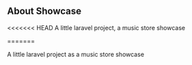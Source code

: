 
## About Showcase

<<<<<<< HEAD
A little laravel project, a music store showcase

=======

A little laravel project as a music store showcase

